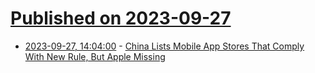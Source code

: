 # [Published on 2023-09-27](index.md)

* [2023-09-27, 14:04:00](https://slashdot.org/story/23/09/27/144253/china-lists-mobile-app-stores-that-comply-with-new-rule-but-apple-missing?utm_source=rss1.0mainlinkanon&utm_medium=feed) - [China Lists Mobile App Stores That Comply With New Rule, But Apple Missing](https://slashdot.org/story/23/09/27/144253/china-lists-mobile-app-stores-that-comply-with-new-rule-but-apple-missing?utm_source=rss1.0mainlinkanon&utm_medium=feed)
